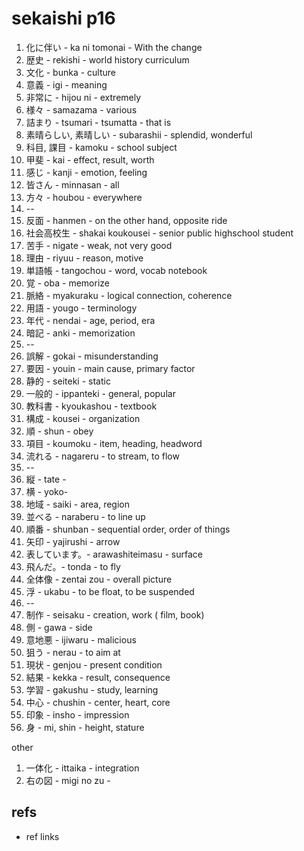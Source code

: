 # sekaishi p16

1. 化に伴い - ka ni tomonai - With the change
3. 歴史 - rekishi - world history curriculum
4. 文化 - bunka - culture
5. 意義 - igi - meaning
6. 非常に - hijou ni - extremely
7. 様々 - samazama - various
8. 詰まり - tsumari - tsumatta - that is
9. 素晴らしい, 素晴しい - subarashii - splendid, wonderful
10. 科目, 課目 - kamoku - school subject
11. 甲斐 - kai - effect, result, worth
12. 感じ - kanji - emotion, feeling
13. 皆さん - minnasan - all
14. 方々 - houbou - everywhere
14. --
1. 反面 - hanmen - on the other hand, opposite ride
16. 社会高校生 - shakai koukousei - senior public highschool student
17. 苦手 - nigate - weak, not very good
18. 理由 - riyuu - reason, motive
19. 単語帳 - tangochou - word, vocab notebook
20. 覚 - oba - memorize
21. 脈絡 - myakuraku - logical connection, coherence
22. 用語 - yougo - terminology
23. 年代 - nendai - age, period, era
24. 暗記 - anki - memorization
25. --
26. 誤解 - gokai - misunderstanding
27. 要因 - youin - main cause, primary factor
28. 静的 - seiteki - static
29. 一般的 - ippanteki - general, popular
30. 教科書 - kyoukashou - textbook
31. 構成 - kousei - organization
32. 順 - shun - obey
33. 項目 - koumoku - item, heading, headword
34. 流れる - nagareru - to stream, to flow
35. --
36. 縦 - tate - 
37. 横 - yoko-
38. 地域 - saiki - area, region
39. 並べる - naraberu - to line up
40. 順番 - shunban - sequential order, order of things
41. 矢印 - yajirushi - arrow
42. 表しています。- arawashiteimasu - surface
43. 飛んだ。- tonda - to fly
44. 全体像 - zentai zou - overall picture
45. 浮 - ukabu - to be float, to be suspended
46. --
47. 制作 - seisaku - creation, work ( film, book)
48. 側 - gawa - side
49. 意地悪 - ijiwaru - malicious
50. 狙う - nerau - to aim at
51. 現状 - genjou - present condition
52. 結果 - kekka - result, consequence
53. 学習 - gakushu - study, learning
54. 中心 - chushin - center, heart, core
55. 印象 - insho - impression
56. 身 - mi, shin - height, stature

other

1. 一体化 - ittaika - integration
2. 右の図 - migi no zu - 

## refs

- ref links
